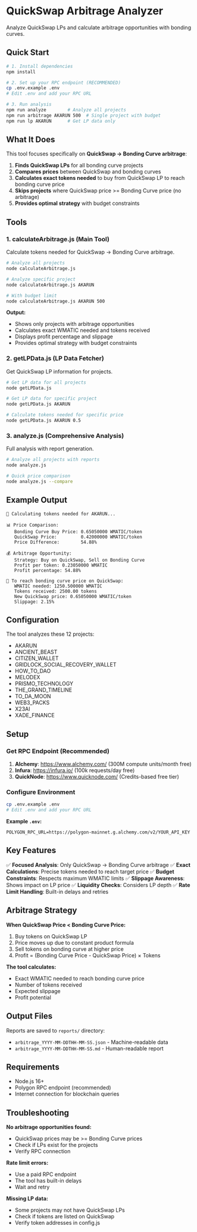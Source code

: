 # QuickSwap Arbitrage Analyzer

Analyze QuickSwap LPs and calculate arbitrage opportunities with bonding curves.

## Quick Start

```bash
# 1. Install dependencies
npm install

# 2. Set up your RPC endpoint (RECOMMENDED)
cp .env.example .env
# Edit .env and add your RPC URL

# 3. Run analysis
npm run analyze        # Analyze all projects
npm run arbitrage AKARUN 500  # Single project with budget
npm run lp AKARUN      # Get LP data only
```

## What It Does

This tool focuses specifically on **QuickSwap → Bonding Curve arbitrage**:

1. **Finds QuickSwap LPs** for all bonding curve projects
2. **Compares prices** between QuickSwap and bonding curves
3. **Calculates exact tokens needed** to buy from QuickSwap LP to reach bonding curve price
4. **Skips projects** where QuickSwap price >= Bonding Curve price (no arbitrage)
5. **Provides optimal strategy** with budget constraints

## Tools

### 1. calculateArbitrage.js (Main Tool)
Calculate tokens needed for QuickSwap → Bonding Curve arbitrage.

```bash
# Analyze all projects
node calculateArbitrage.js

# Analyze specific project
node calculateArbitrage.js AKARUN

# With budget limit
node calculateArbitrage.js AKARUN 500
```

**Output:**
- Shows only projects with arbitrage opportunities
- Calculates exact WMATIC needed and tokens received
- Displays profit percentage and slippage
- Provides optimal strategy with budget constraints

### 2. getLPData.js (LP Data Fetcher)
Get QuickSwap LP information for projects.

```bash
# Get LP data for all projects
node getLPData.js

# Get LP data for specific project
node getLPData.js AKARUN

# Calculate tokens needed for specific price
node getLPData.js AKARUN 0.5
```

### 3. analyze.js (Comprehensive Analysis)
Full analysis with report generation.

```bash
# Analyze all projects with reports
node analyze.js

# Quick price comparison
node analyze.js --compare
```

## Example Output

```
🔄 Calculating tokens needed for AKARUN...

📊 Price Comparison:
   Bonding Curve Buy Price: 0.65050000 WMATIC/token
   QuickSwap Price:         0.42000000 WMATIC/token
   Price Difference:        54.88%

💰 Arbitrage Opportunity:
   Strategy: Buy on QuickSwap, Sell on Bonding Curve
   Profit per token: 0.23050000 WMATIC
   Profit percentage: 54.88%

🎯 To reach bonding curve price on QuickSwap:
   WMATIC needed: 1250.500000 WMATIC
   Tokens received: 2500.00 tokens
   New QuickSwap price: 0.65050000 WMATIC/token
   Slippage: 2.15%
```

## Configuration

The tool analyzes these 12 projects:
- AKARUN
- ANCIENT_BEAST
- CITIZEN_WALLET
- GRIDLOCK_SOCIAL_RECOVERY_WALLET
- HOW_TO_DAO
- MELODEX
- PRISMO_TECHNOLOGY
- THE_GRAND_TIMELINE
- TO_DA_MOON
- WEB3_PACKS
- X23AI
- XADE_FINANCE

## Setup

### Get RPC Endpoint (Recommended)

1. **Alchemy**: https://www.alchemy.com/ (300M compute units/month free)
2. **Infura**: https://infura.io/ (100k requests/day free)
3. **QuickNode**: https://www.quicknode.com/ (Credits-based free tier)

### Configure Environment

```bash
cp .env.example .env
# Edit .env and add your RPC URL
```

**Example `.env`:**
```env
POLYGON_RPC_URL=https://polygon-mainnet.g.alchemy.com/v2/YOUR_API_KEY
```

## Key Features

✅ **Focused Analysis**: Only QuickSwap → Bonding Curve arbitrage
✅ **Exact Calculations**: Precise tokens needed to reach target price
✅ **Budget Constraints**: Respects maximum WMATIC limits
✅ **Slippage Awareness**: Shows impact on LP price
✅ **Liquidity Checks**: Considers LP depth
✅ **Rate Limit Handling**: Built-in delays and retries

## Arbitrage Strategy

**When QuickSwap Price < Bonding Curve Price:**

1. Buy tokens on QuickSwap LP
2. Price moves up due to constant product formula
3. Sell tokens on bonding curve at higher price
4. Profit = (Bonding Curve Price - QuickSwap Price) × Tokens

**The tool calculates:**
- Exact WMATIC needed to reach bonding curve price
- Number of tokens received
- Expected slippage
- Profit potential

## Output Files

Reports are saved to `reports/` directory:
- `arbitrage_YYYY-MM-DDTHH-MM-SS.json` - Machine-readable data
- `arbitrage_YYYY-MM-DDTHH-MM-SS.md` - Human-readable report

## Requirements

- Node.js 16+
- Polygon RPC endpoint (recommended)
- Internet connection for blockchain queries

## Troubleshooting

**No arbitrage opportunities found:**
- QuickSwap prices may be >= Bonding Curve prices
- Check if LPs exist for the projects
- Verify RPC connection

**Rate limit errors:**
- Use a paid RPC endpoint
- The tool has built-in delays
- Wait and retry

**Missing LP data:**
- Some projects may not have QuickSwap LPs
- Check if tokens are listed on QuickSwap
- Verify token addresses in config.js

